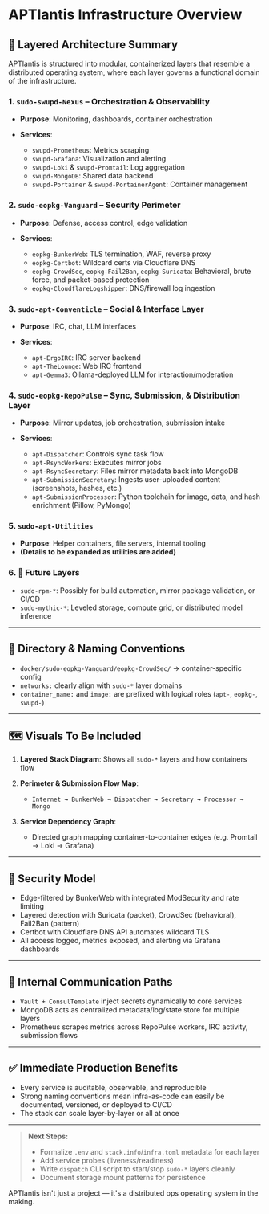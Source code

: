 # APTlantis Infrastructure Overview

## 🧭 Layered Architecture Summary

APTlantis is structured into modular, containerized layers that resemble a distributed operating system, where each layer governs a functional domain of the infrastructure.

### 1. `sudo-swupd-Nexus` – Orchestration & Observability

* **Purpose**: Monitoring, dashboards, container orchestration
* **Services**:

    * `swupd-Prometheus`: Metrics scraping
    * `swupd-Grafana`: Visualization and alerting
    * `swupd-Loki` & `swupd-Promtail`: Log aggregation
    * `swupd-MongoDB`: Shared data backend
    * `swupd-Portainer` & `swupd-PortainerAgent`: Container management

### 2. `sudo-eopkg-Vanguard` – Security Perimeter

* **Purpose**: Defense, access control, edge validation
* **Services**:

    * `eopkg-BunkerWeb`: TLS termination, WAF, reverse proxy
    * `eopkg-Certbot`: Wildcard certs via Cloudflare DNS
    * `eopkg-CrowdSec`, `eopkg-Fail2Ban`, `eopkg-Suricata`: Behavioral, brute force, and packet-based protection
    * `eopkg-CloudflareLogshipper`: DNS/firewall log ingestion

### 3. `sudo-apt-Conventicle` – Social & Interface Layer

* **Purpose**: IRC, chat, LLM interfaces
* **Services**:

    * `apt-ErgoIRC`: IRC server backend
    * `apt-TheLounge`: Web IRC frontend
    * `apt-Gemma3`: Ollama-deployed LLM for interaction/moderation

### 4. `sudo-eopkg-RepoPulse` – Sync, Submission, & Distribution Layer

* **Purpose**: Mirror updates, job orchestration, submission intake
* **Services**:

    * `apt-Dispatcher`: Controls sync task flow
    * `apt-RsyncWorkers`: Executes mirror jobs
    * `apt-RsyncSecretary`: Files mirror metadata back into MongoDB
    * `apt-SubmissionSecretary`: Ingests user-uploaded content (screenshots, hashes, etc.)
    * `apt-SubmissionProcessor`: Python toolchain for image, data, and hash enrichment (Pillow, PyMongo)

### 5. `sudo-apt-Utilities`

* **Purpose**: Helper containers, file servers, internal tooling
* **(Details to be expanded as utilities are added)**

### 6. 🔮 Future Layers

* `sudo-rpm-*`: Possibly for build automation, mirror package validation, or CI/CD
* `sudo-mythic-*`: Leveled storage, compute grid, or distributed model inference

---

## 📂 Directory & Naming Conventions

* `docker/sudo-eopkg-Vanguard/eopkg-CrowdSec/` → container-specific config
* `networks:` clearly align with `sudo-*` layer domains
* `container_name:` and `image:` are prefixed with logical roles (`apt-`, `eopkg-`, `swupd-`)

---

## 🗺️ Visuals To Be Included

1. **Layered Stack Diagram**: Shows all `sudo-*` layers and how containers flow
2. **Perimeter & Submission Flow Map**:

    * `Internet → BunkerWeb → Dispatcher → Secretary → Processor → Mongo`
3. **Service Dependency Graph**:

    * Directed graph mapping container-to-container edges (e.g. Promtail → Loki → Grafana)

---

## 🔐 Security Model

* Edge-filtered by BunkerWeb with integrated ModSecurity and rate limiting
* Layered detection with Suricata (packet), CrowdSec (behavioral), Fail2Ban (pattern)
* Certbot with Cloudflare DNS API automates wildcard TLS
* All access logged, metrics exposed, and alerting via Grafana dashboards

---

## 💬 Internal Communication Paths

* `Vault + ConsulTemplate` inject secrets dynamically to core services
* MongoDB acts as centralized metadata/log/state store for multiple layers
* Prometheus scrapes metrics across RepoPulse workers, IRC activity, submission flows

---

## ✅ Immediate Production Benefits

* Every service is auditable, observable, and reproducible
* Strong naming conventions mean infra-as-code can easily be documented, versioned, or deployed to CI/CD
* The stack can scale layer-by-layer or all at once

---

> **Next Steps:**
>
> * Formalize `.env` and `stack.info`/`infra.toml` metadata for each layer
> * Add service probes (liveness/readiness)
> * Write `dispatch` CLI script to start/stop `sudo-*` layers cleanly
> * Document storage mount patterns for persistence

APTlantis isn't just a project — it's a distributed ops operating system in the making.
